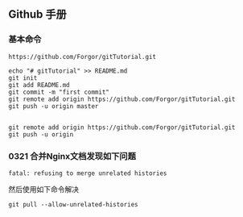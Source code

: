 
## Github 手册

### 基本命令

	https://github.com/Forgor/gitTutorial.git
	
	echo "# gitTutorial" >> README.md
	git init
	git add README.md
	git commit -m "first commit"
	git remote add origin https://github.com/Forgor/gitTutorial.git
	git push -u origin master
	
	
	git remote add origin https://github.com/Forgor/gitTutorial.git
	git push -u origin




### 0321 合并Nginx文档发现如下问题

`fatal: refusing to merge unrelated histories`

然后使用如下命令解决

`git pull --allow-unrelated-histories`
